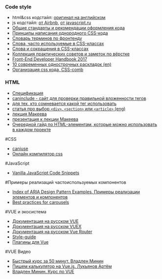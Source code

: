 
### Code style
* html&css кодстайл: [оригинал на английском](http://codeguide.co/)
* js кодстайл: [от Airbnb](https://github.com/airbnb/javascript), [от javascript.ru](https://learn.javascript.ru/coding-style) 
* [Общие стандарты и рекомендации оформления кода](http://isobar-idev.github.io/code-standards/)
* [Принципы написания однородного CSS-кода](https://github.com/necolas/idiomatic-css/tree/master/translations/ru-RU)
* [Словарь терминов по фронтенду](https://github.com/web-standards-ru/dictionary)
* [Слова, часто используемые в CSS-классах](https://github.com/yoksel/common-words)
* [Слова и сокращения в CSS-классах](https://github.com/nicothin/idiomatic-pre-CSS/blob/gh-pages/words_and_abbreviations.md)
* [Коллекция практических советов и заметок по вёрстке](http://habrahabr.ru/post/273471/)
* [Front-End Developer Handbook 2017](https://frontendmasters.gitbooks.io/front-end-handbook-2017/content/)
* [10 современных однострочных раскладок (en)](https://web.dev/one-line-layouts/)
* [Организация css кода, CSS-comb](https://github.com/csscomb/csscomb.js/blob/dev/config/csscomb.json)


### HTML
* [Спецификация](https://html.spec.whatwg.org/multipage/)
* [caninclude - сайт для проверки правильной вложенности тегов](https://caninclude.glitch.me/)
* [для тех, кто сомневается какой тег использовать](http://html5doctor.com)
* [статья про выбор `<div>`, `<section>` или `<article>` (eng)](http://bitsofco.de/2015/sectioning-content-in-html5)
* [лекция Макеева](http://pepelsbey.net/pres/sense-coding/)
* [презентация к лекции Макеева](http://pepelsbey.net/2011/07/sense-coding/)
* [Очередной гайд по HTML-элементам, которые можно использовать в каждом проекте](https://habr.com/en/post/546994/)


#CSS
* [caniuse](https://caniuse.com/)
* [Онлайн компилятор css](https://beautifytools.com/scss-compiler.php)

#JavaScript
* [Vanilla JavaScript Code Snippets](https://www.smashingmagazine.com/2021/04/vanilla-javascript-code-snippets/)


#Примеры реализаций частоиспользуемых компонентов
* [Index of ARIA Design Pattern Examples. Примеры реализации элементов и компонентов](https://www.w3.org/TR/wai-aria-practices-1.1/examples/)
* [Best practices for carousels](https://web.dev/carousel-best-practices/)


#VUE и экосистема
* [Документация на русском VUE](https://ru.vuejs.org/)
* [Документация на русском VUEX](https://vuex.vuejs.org/ru/)
* [Документация на русском Vue Router](https://router.vuejs.org/ru/)
* [Style-guide](https://vuejs.org/v2/style-guide/#Priority-C-Rules-Recommended-Minimizing-Arbitrary-Choices-and-Cognitive-Overhead)
* [Плагины для Vue](https://github.com/vuejs/awesome-vue)


#VUE Видео
* [Быстрый курс за 50 минут. Владлен Минин](https://www.youtube.com/watch?v=OlnwgS-gk8Y)
* [Пишем калькулятор на Vue.js. Лукьянов Артём](https://www.youtube.com/watch?v=AUWlcEy81_4)
* [Владлен Минин. Курс по VUE](https://www.youtube.com/watch?v=NQ2i5cZ87ug&list=RDCMUCg8ss4xW9jASrqWGP30jXiw&index=7)
